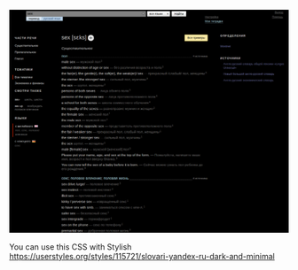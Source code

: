 ![screenshot](/screenshot.png)

You can use this CSS with Stylish https://userstyles.org/styles/115721/slovari-yandex-ru-dark-and-minimal
